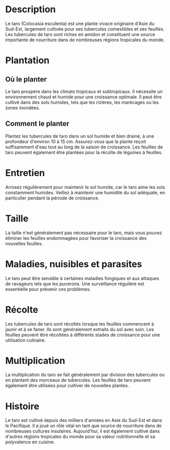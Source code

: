 # Description
Le taro (Colocasia esculenta) est une plante vivace originaire d'Asie du Sud-Est, largement cultivée pour ses tubercules comestibles et ses feuilles. Les tubercules de taro sont riches en amidon et constituent une source importante de nourriture dans de nombreuses régions tropicales du monde.

# Plantation
## Où le planter
Le taro prospère dans les climats tropicaux et subtropicaux. Il nécessite un environnement chaud et humide pour une croissance optimale. Il peut être cultivé dans des sols humides, tels que les rizières, les marécages ou les zones inondées.

## Comment le planter
Plantez les tubercules de taro dans un sol humide et bien drainé, à une profondeur d'environ 10 à 15 cm. Assurez-vous que la plante reçoit suffisamment d'eau tout au long de la saison de croissance. Les feuilles de taro peuvent également être plantées pour la récolte de légumes à feuilles.

# Entretien
Arrosez régulièrement pour maintenir le sol humide, car le taro aime les sols constamment humides. Veillez à maintenir une humidité du sol adéquate, en particulier pendant la période de croissance.

# Taille
La taille n'est généralement pas nécessaire pour le taro, mais vous pouvez éliminer les feuilles endommagées pour favoriser la croissance des nouvelles feuilles.

# Maladies, nuisibles et parasites
Le taro peut être sensible à certaines maladies fongiques et aux attaques de ravageurs tels que les pucerons. Une surveillance régulière est essentielle pour prévenir ces problèmes.

# Récolte
Les tubercules de taro sont récoltés lorsque les feuilles commencent à jaunir et à se faner. Ils sont généralement extraits du sol avec soin. Les feuilles peuvent être récoltées à différents stades de croissance pour une utilisation culinaire.

# Multiplication
La multiplication du taro se fait généralement par division des tubercules ou en plantant des morceaux de tubercules. Les feuilles de taro peuvent également être utilisées pour cultiver de nouvelles plantes.

# Histoire
Le taro est cultivé depuis des milliers d'années en Asie du Sud-Est et dans le Pacifique. Il a joué un rôle vital en tant que source de nourriture dans de nombreuses cultures insulaires. Aujourd'hui, il est également cultivé dans d'autres régions tropicales du monde pour sa valeur nutritionnelle et sa polyvalence en cuisine.